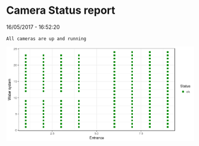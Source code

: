 Camera Status report
================
16/05/2017 - 16:52:20

    All cameras are up and running

![](camreport_files/figure-markdown_github/unnamed-chunk-2-1.png)
